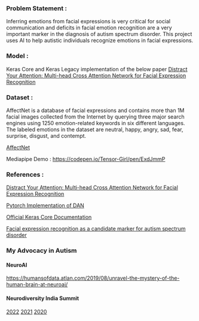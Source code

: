 ### Problem Statement :

Inferring emotions from facial expressions is very critical for social communication and deficits in facial emotion recognition are a very important marker in the diagnosis of autism spectrum disorder. This project uses AI to help autistic individuals recognize emotions in facial expressions.


### Model :

Keras Core and Keras Legacy implementation of the below paper
[Distract Your Attention: Multi-head Cross Attention Network for Facial Expression Recognition](https://arxiv.org/pdf/2109.07270.pdf)

### Dataset : 

AffectNet is a database of facial expressions and contains more than  1M facial images collected from the Internet by querying three major search engines using 1250 emotion-related keywords in six different languages. The labeled emotions in the dataset are neutral, happy, angry, sad, fear, surprise, disgust, and contempt.

[AffectNet](http://mohammadmahoor.com/affectnet/)

Mediapipe Demo : https://codepen.io/Tensor-Girl/pen/ExdJmmP

### References :

[Distract Your Attention: Multi-head Cross Attention Network for Facial Expression Recognition](https://arxiv.org/pdf/2109.07270.pdf)

[Pytorch Implementation of DAN](https://github.com/yaoing/DAN)

[Official Keras Core Documentation](https://keras.io/keras_core/)

[Facial expression recognition as a candidate marker for autism spectrum disorder](https://molecularautism.biomedcentral.com/articles/10.1186/s13229-018-0187-7)

### My Advocacy in Autism

#### NeuroAI 

https://humansofdata.atlan.com/2019/08/unravel-the-mystery-of-the-human-brain-at-neuroai/

#### Neurodiversity India Summit 

[2022](https://neuroaiworld.com/neurodiversity-india-summit-2022/)
[2021](https://neuroaiworld.com/neurodiversity-india-summit-2021/)
[2020](https://neuroaiworld.com/neurodiversity-india-summit-2020/)








